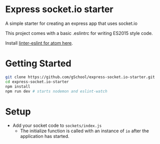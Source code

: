 # Express socket.io starter

A simple starter for creating an express app that uses socket.io

This project comes with a basic .eslintrc for writing ES2015 style code.

Install [linter-eslint for atom here](https://atom.io/packages/linter-eslint).

# Getting Started

```sh
git clone https://github.com/gSchool/express-socket.io-starter.git
cd express-socket.io-starter
npm install
npm run dev # starts nodemon and eslint-watch
```

# Setup

* Add your socket code to `sockets/index.js`
  * The initialize function is called with an instance of `io` after the application has started.
